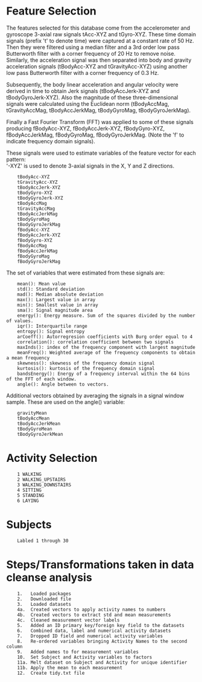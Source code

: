 Feature Selection 
=================

The features selected for this database come from the accelerometer and gyroscope 3-axial raw signals tAcc-XYZ and tGyro-XYZ. These time domain           signals (prefix 't' to denote time) were captured at a constant rate of 50 Hz. Then they were filtered using a median filter and a 3rd order low          pass Butterworth filter with a corner frequency of 20 Hz to remove noise. Similarly, the acceleration signal was then separated into body and             gravity acceleration signals (tBodyAcc-XYZ and tGravityAcc-XYZ) using another low pass Butterworth filter with a corner frequency of 0.3 Hz. 

Subsequently, the body linear acceleration and angular velocity were derived in time to obtain Jerk signals (tBodyAccJerk-XYZ and                         tBodyGyroJerk-XYZ). Also the magnitude of these three-dimensional signals were calculated using the Euclidean norm (tBodyAccMag, tGravityAccMag,          tBodyAccJerkMag, tBodyGyroMag, tBodyGyroJerkMag). 

Finally a Fast Fourier Transform (FFT) was applied to some of these signals producing fBodyAcc-XYZ, fBodyAccJerk-XYZ, fBodyGyro-XYZ,                      fBodyAccJerkMag, fBodyGyroMag, fBodyGyroJerkMag. (Note the 'f' to indicate frequency domain signals). 

These signals were used to estimate variables of the feature vector for each pattern:  
'-XYZ' is used to denote 3-axial signals in the X, Y and Z directions.

        tBodyAcc-XYZ
        tGravityAcc-XYZ
        tBodyAccJerk-XYZ
        tBodyGyro-XYZ
        tBodyGyroJerk-XYZ
        tBodyAccMag
        tGravityAccMag
        tBodyAccJerkMag
        tBodyGyroMag
        tBodyGyroJerkMag
        fBodyAcc-XYZ
        fBodyAccJerk-XYZ
        fBodyGyro-XYZ
        fBodyAccMag
        fBodyAccJerkMag
        fBodyGyroMag
        fBodyGyroJerkMag
The set of variables that were estimated from these signals are: 

        mean(): Mean value
        std(): Standard deviation
        mad(): Median absolute deviation 
        max(): Largest value in array
        min(): Smallest value in array
        sma(): Signal magnitude area
        energy(): Energy measure. Sum of the squares divided by the number of values. 
        iqr(): Interquartile range 
        entropy(): Signal entropy
        arCoeff(): Autorregresion coefficients with Burg order equal to 4
        correlation(): correlation coefficient between two signals
        maxInds(): index of the frequency component with largest magnitude
        meanFreq(): Weighted average of the frequency components to obtain a mean frequency
        skewness(): skewness of the frequency domain signal 
        kurtosis(): kurtosis of the frequency domain signal 
        bandsEnergy(): Energy of a frequency interval within the 64 bins of the FFT of each window.
        angle(): Angle between to vectors.
        
Additional vectors obtained by averaging the signals in a signal window sample. These are used on the angle() variable:

        gravityMean
        tBodyAccMean
        tBodyAccJerkMean
        tBodyGyroMean
        tBodyGyroJerkMean



Activity Selection
==================
        1 WALKING
        2 WALKING_UPSTAIRS
        3 WALKING_DOWNSTAIRS
        4 SITTING
        5 STANDING
        6 LAYING
        
        

Subjects 
========
        Labled 1 through 30




Steps/Transformations taken in data cleanse analysis
====================================
        1.   Loaded packages
        2.   Downloaded file
        3.   Loaded datasets
        4a.  Created vectors to apply activity names to numbers 
        4b.  Created vectors to extract std and mean measurements
        4c.  Cleaned measurement vector labels
        5.   Added an ID primary key/foreign key field to the datasets
        6.   Combined data, label and numerical activity datasets
        7.   Dropped ID field and numerical activity variables
        8.   Re-ordered variables bringing Activity Names to the second column
        9.   Added names to for measurement variables
        10.  Set Subject and Activity variables to factors
        11a. Melt dataset on Subject and Activity for unique identifier
        11b. Apply the mean to each measurement
        12.  Create tidy.txt file